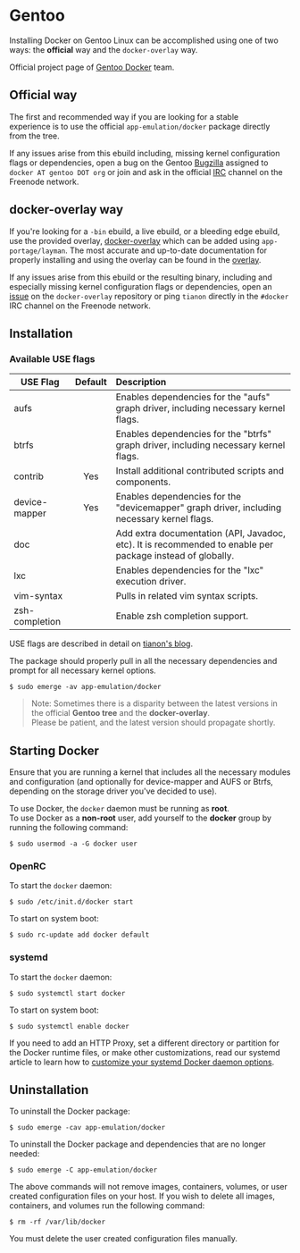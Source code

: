 <!--[metadata]>
+++
title = "Installation on Gentoo"
description = "Installation instructions for Docker on Gentoo."
keywords = ["gentoo linux, virtualization, docker, documentation,  installation"]
[menu.engine]
parent = "smn_linux"
+++
<![end-metadata]-->

# Gentoo

Installing Docker on Gentoo Linux can be accomplished using one of two ways: the **official** way and the `docker-overlay` way.

Official project page of [Gentoo Docker](https://wiki.gentoo.org/wiki/Project:Docker) team.

## Official way
The first and recommended way if you are looking for a stable  
experience is to use the official `app-emulation/docker` package directly  
from the tree.

If any issues arise from this ebuild including, missing kernel 
configuration flags or dependencies, open a bug 
on the Gentoo [Bugzilla](https://bugs.gentoo.org) assigned to `docker AT gentoo DOT org` 
or join and ask in the official
[IRC](http://webchat.freenode.net?channels=%23gentoo-containers&uio=d4) channel on the Freenode network.

## docker-overlay way

If you're looking for a `-bin` ebuild, a live ebuild, or a bleeding edge
ebuild, use the provided overlay, [docker-overlay](https://github.com/tianon/docker-overlay)
which can be added using `app-portage/layman`. The most accurate and
up-to-date documentation for properly installing and using the overlay
can be found in the [overlay](https://github.com/tianon/docker-overlay/blob/master/README.md#using-this-overlay).

If any issues arise from this ebuild or the resulting binary, including
and especially missing kernel configuration flags or dependencies, 
open an [issue](https://github.com/tianon/docker-overlay/issues) on 
the `docker-overlay` repository or ping `tianon` directly in the `#docker` 
IRC channel on the Freenode network.

## Installation

### Available USE flags

| USE Flag      | Default | Description |
| ------------- |:-------:|:------------|
| aufs          |         |Enables dependencies for the "aufs" graph driver, including necessary kernel flags.|
| btrfs         |         |Enables dependencies for the "btrfs" graph driver, including necessary kernel flags.|
| contrib       |  Yes    |Install additional contributed scripts and components.|
| device-mapper |  Yes    |Enables dependencies for the "devicemapper" graph driver, including necessary kernel flags.|
| doc           |         |Add extra documentation (API, Javadoc, etc). It is recommended to enable per package instead of globally.|
| lxc           |         |Enables dependencies for the "lxc" execution driver.|
| vim-syntax    |         |Pulls in related vim syntax scripts.|
| zsh-completion|         |Enable zsh completion support.|

USE flags are described in detail on [tianon's
blog](https://tianon.github.io/post/2014/05/17/docker-on-gentoo.html).

The package should properly pull in all the necessary dependencies and
prompt for all necessary kernel options.

    $ sudo emerge -av app-emulation/docker

>Note: Sometimes there is a disparity between the latest versions 
>in the official **Gentoo tree** and the **docker-overlay**.  
>Please be patient, and the latest version should propagate shortly.

## Starting Docker

Ensure that you are running a kernel that includes all the necessary
modules and configuration (and optionally for device-mapper
and AUFS or Btrfs, depending on the storage driver you've decided to use).

To use Docker, the `docker` daemon must be running as **root**.  
To use Docker as a **non-root** user, add yourself to the **docker** 
group by running the following command:

    $ sudo usermod -a -G docker user
 
### OpenRC

To start the `docker` daemon:

    $ sudo /etc/init.d/docker start

To start on system boot:

    $ sudo rc-update add docker default

### systemd

To start the `docker` daemon:

    $ sudo systemctl start docker

To start on system boot:

    $ sudo systemctl enable docker
   
If you need to add an HTTP Proxy, set a different directory or partition for the
Docker runtime files, or make other customizations, read our systemd article to
learn how to [customize your systemd Docker daemon options](../articles/systemd.md).

## Uninstallation

To uninstall the Docker package:

    $ sudo emerge -cav app-emulation/docker

To uninstall the Docker package and dependencies that are no longer needed:

    $ sudo emerge -C app-emulation/docker

The above commands will not remove images, containers, volumes, or user created
configuration files on your host. If you wish to delete all images, containers,
and volumes run the following command:

    $ rm -rf /var/lib/docker

You must delete the user created configuration files manually.
